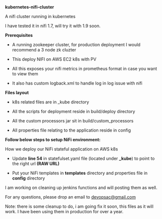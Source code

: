
**kubernetes-nifi-cluster**

A nifi cluster running in kubernetes

I have tested it in nifi 1.7, will try it with 1.9 soon.

**Prerequisites**

- A running zookeeper cluster, for production deployment I would recommend a 3 node zk cluzter

- This deploy NIFI on AWS EC2 k8s with PV

- All this exposes your nifi metrics in prometheus format in case you want to view them

- It also has custom logback.xml to handle log in log issue with nifi

**Files layout**

- k8s related files are in _kube directory

- All the scripts for deployment reside in build/deploy directory

- All the custom processors jar sit in build/custom_processors

- All properties file relating to the application reside in config


**Follow below steps to setup NiFi environment:**

How we deploy our NiFi stateful application on AWS k8s

- Update **line 54** in statefulset.yaml file (located under **_kube**) to point to the right url **(RAW URL)**

- Put your NiFi templates in **templates** directory and properties file in **config** directory

I am working on cleaning up jenkins functions and will posting them as well.

For any questions, please drop an email to devopsac@gmail.com

Note: there is some cleanup to do, i am going fix it soon, this files as it will work. I have been using them in production for over a year.
